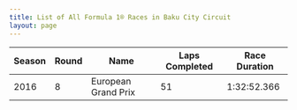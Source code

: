 ```yaml
---
title: List of All Formula 1® Races in Baku City Circuit
layout: page
---
```



| Season | Round | Name | Laps Completed | Race Duration |
|--|--|--|--|--|
| 2016 | 8 | European Grand Prix | 51 | 1:32:52.366 |


